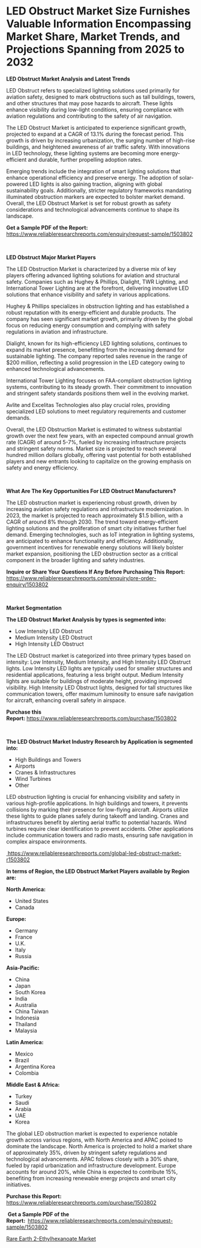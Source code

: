 <p><h1>LED Obstruct Market Size Furnishes Valuable Information Encompassing Market Share, Market Trends, and Projections Spanning from 2025 to 2032</h1></p><p><strong>LED Obstruct Market Analysis and Latest Trends</strong></p>
<p><p>LED Obstruct refers to specialized lighting solutions used primarily for aviation safety, designed to mark obstructions such as tall buildings, towers, and other structures that may pose hazards to aircraft. These lights enhance visibility during low-light conditions, ensuring compliance with aviation regulations and contributing to the safety of air navigation.</p><p>The LED Obstruct Market is anticipated to experience significant growth, projected to expand at a CAGR of 13.1% during the forecast period. This growth is driven by increasing urbanization, the surging number of high-rise buildings, and heightened awareness of air traffic safety. With innovations in LED technology, these lighting systems are becoming more energy-efficient and durable, further propelling adoption rates.</p><p>Emerging trends include the integration of smart lighting solutions that enhance operational efficiency and preserve energy. The adoption of solar-powered LED lights is also gaining traction, aligning with global sustainability goals. Additionally, stricter regulatory frameworks mandating illuminated obstruction markers are expected to bolster market demand. Overall, the LED Obstruct Market is set for robust growth as safety considerations and technological advancements continue to shape its landscape.</p></p>
<p><strong>Get a Sample PDF of the Report:&nbsp;</strong> <a href="https://www.reliableresearchreports.com/enquiry/request-sample/1503802?utm_campaign=3210&utm_medium=2&utm_source=Github&utm_content=ia&utm_term=23032025&utm_id=led-obstruct">https://www.reliableresearchreports.com/enquiry/request-sample/1503802</a></p>
<p>&nbsp;</p>
<p><strong>LED Obstruct Major Market Players</strong></p>
<p><p>The LED Obstruction Market is characterized by a diverse mix of key players offering advanced lighting solutions for aviation and structural safety. Companies such as Hughey & Phillips, Dialight, TWR Lighting, and International Tower Lighting are at the forefront, delivering innovative LED solutions that enhance visibility and safety in various applications.</p><p>Hughey & Phillips specializes in obstruction lighting and has established a robust reputation with its energy-efficient and durable products. The company has seen significant market growth, primarily driven by the global focus on reducing energy consumption and complying with safety regulations in aviation and infrastructure.</p><p>Dialight, known for its high-efficiency LED lighting solutions, continues to expand its market presence, benefitting from the increasing demand for sustainable lighting. The company reported sales revenue in the range of $200 million, reflecting a solid progression in the LED category owing to enhanced technological advancements.</p><p>International Tower Lighting focuses on FAA-compliant obstruction lighting systems, contributing to its steady growth. Their commitment to innovation and stringent safety standards positions them well in the evolving market.</p><p>Avlite and Excelitas Technologies also play crucial roles, providing specialized LED solutions to meet regulatory requirements and customer demands.</p><p>Overall, the LED Obstruction Market is estimated to witness substantial growth over the next few years, with an expected compound annual growth rate (CAGR) of around 5-7%, fueled by increasing infrastructure projects and stringent safety norms. Market size is projected to reach several hundred million dollars globally, offering vast potential for both established players and new entrants looking to capitalize on the growing emphasis on safety and energy efficiency.</p></p>
<p>&nbsp;</p>
<p><strong>What Are The Key Opportunities For LED Obstruct Manufacturers?</strong></p>
<p><p>The LED obstruction market is experiencing robust growth, driven by increasing aviation safety regulations and infrastructure modernization. In 2023, the market is projected to reach approximately $1.5 billion, with a CAGR of around 8% through 2030. The trend toward energy-efficient lighting solutions and the proliferation of smart city initiatives further fuel demand. Emerging technologies, such as IoT integration in lighting systems, are anticipated to enhance functionality and efficiency. Additionally, government incentives for renewable energy solutions will likely bolster market expansion, positioning the LED obstruction sector as a critical component in the broader lighting and safety industries.</p></p>
<p><strong>Inquire or Share Your Questions If Any Before Purchasing This Report:</strong> <a href="https://www.reliableresearchreports.com/enquiry/pre-order-enquiry/1503802?utm_campaign=3210&utm_medium=2&utm_source=Github&utm_content=ia&utm_term=23032025&utm_id=led-obstruct">https://www.reliableresearchreports.com/enquiry/pre-order-enquiry/1503802</a></p>
<p>&nbsp;</p>
<p><strong>Market Segmentation</strong></p>
<p><strong>The LED Obstruct Market Analysis by types is segmented into:</strong></p>
<p><ul><li>Low Intensity LED Obstruct</li><li>Medium Intensity LED Obstruct</li><li>High Intensity LED Obstruct</li></ul></p>
<p><p>The LED Obstruct market is categorized into three primary types based on intensity: Low Intensity, Medium Intensity, and High Intensity LED Obstruct lights. Low Intensity LED lights are typically used for smaller structures and residential applications, featuring a less bright output. Medium Intensity lights are suitable for buildings of moderate height, providing improved visibility. High Intensity LED Obstruct lights, designed for tall structures like communication towers, offer maximum luminosity to ensure safe navigation for aircraft, enhancing overall safety in airspace.</p></p>
<p><strong>Purchase this Report:&nbsp;</strong><a href="https://www.reliableresearchreports.com/purchase/1503802?utm_campaign=3210&utm_medium=2&utm_source=Github&utm_content=ia&utm_term=23032025&utm_id=led-obstruct">https://www.reliableresearchreports.com/purchase/1503802</a></p>
<p>&nbsp;</p>
<p><strong>The LED Obstruct Market Industry Research by Application is segmented into:</strong></p>
<p><ul><li>High Buildings and Towers</li><li>Airports</li><li>Cranes & Infrastructures</li><li>Wind Turbines</li><li>Other</li></ul></p>
<p><p>LED obstruction lighting is crucial for enhancing visibility and safety in various high-profile applications. In high buildings and towers, it prevents collisions by marking their presence for low-flying aircraft. Airports utilize these lights to guide planes safely during takeoff and landing. Cranes and infrastructures benefit by alerting aerial traffic to potential hazards. Wind turbines require clear identification to prevent accidents. Other applications include communication towers and radio masts, ensuring safe navigation in complex airspace environments.</p></p>
<p><a href="https://www.reliableresearchreports.com/global-led-obstruct-market-r1503802?utm_campaign=3210&utm_medium=2&utm_source=Github&utm_content=ia&utm_term=23032025&utm_id=led-obstruct">&nbsp;https://www.reliableresearchreports.com/global-led-obstruct-market-r1503802</a></p>
<p><strong>In terms of Region, the LED Obstruct Market Players available by Region are:</strong></p>
<p>
    <p> <strong> North America: </strong>
        <ul>
            <li>United States</li>
            <li>Canada</li>
        </ul>
        </p> 
    <p> <strong> Europe: </strong>
        <ul>
            <li>Germany</li>
            <li>France</li>
            <li>U.K.</li>
            <li>Italy</li>
            <li>Russia</li>
        </ul>
        </p> 
    <p> <strong> Asia-Pacific: </strong>
        <ul>
            <li>China</li>
            <li>Japan</li>
            <li>South Korea</li>
            <li>India</li>
            <li>Australia</li>
            <li>China Taiwan</li>
            <li>Indonesia</li>
            <li>Thailand</li>
            <li>Malaysia</li>
        </ul>
        </p> 
    <p> <strong> Latin America: </strong>
        <ul>
            <li>Mexico</li>
            <li>Brazil</li>
            <li>Argentina Korea</li>
            <li>Colombia</li>
        </ul>
        </p> 
    <p> <strong> Middle East & Africa: </strong>
        <ul>
            <li>Turkey</li>
            <li>Saudi</li>
            <li>Arabia</li>
            <li>UAE</li>
            <li>Korea</li>
        </ul>
    </p>
    </p>
<p><p>The global LED obstruction market is expected to experience notable growth across various regions, with North America and APAC poised to dominate the landscape. North America is projected to hold a market share of approximately 35%, driven by stringent safety regulations and technological advancements. APAC follows closely with a 30% share, fueled by rapid urbanization and infrastructure development. Europe accounts for around 20%, while China is expected to contribute 15%, benefiting from increasing renewable energy projects and smart city initiatives.</p></p>
<p><strong>Purchase this Report: </strong><a href="https://www.reliableresearchreports.com/purchase/1503802?utm_campaign=3210&utm_medium=2&utm_source=Github&utm_content=ia&utm_term=23032025&utm_id=led-obstruct">https://www.reliableresearchreports.com/purchase/1503802</a></p>
<p>&nbsp;<strong>Get a Sample PDF of the Report:&nbsp;&nbsp;</strong><a href="https://www.reliableresearchreports.com/enquiry/request-sample/1503802?utm_campaign=3210&utm_medium=2&utm_source=Github&utm_content=ia&utm_term=23032025&utm_id=led-obstruct">https://www.reliableresearchreports.com/enquiry/request-sample/1503802</a></p>
<p><strong></strong></p>
<p><p><a href="https://github.com/tafuaraasswn/Market-Research-Report-List-1/blob/main/rare-earth-2-ethylhexanoate-market.md?utm_campaign=3210&utm_medium=2&utm_source=Github&utm_content=ia&utm_term=23032025&utm_id=led-obstruct">Rare Earth 2-Ethylhexanoate Market</a></p></p>